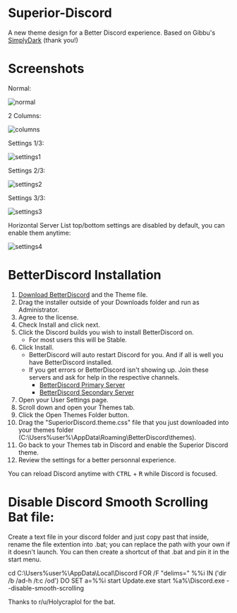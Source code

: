 # Superior-Discord
A new theme design for a Better Discord experience.
Based on Gibbu's [SimplyDark](https://discordstyles.github.io/SimplyDark/) (thank you!)

# Screenshots


Normal:

![normal](https://user-images.githubusercontent.com/62240722/126868102-30ec27ee-5110-4491-a75f-b6265416e5e3.png)



2 Columns:

![columns](https://user-images.githubusercontent.com/62240722/126868229-f1396d8b-8e74-4b2d-9229-051b0a68d1cb.png)



Settings 1/3:

![settings1](https://user-images.githubusercontent.com/62240722/126868279-2461f5a1-0c2c-47cb-9aa7-bf7e201226a0.png)



Settings 2/3:

![settings2](https://user-images.githubusercontent.com/62240722/126868307-bfb4ccf1-ceda-441d-a798-8fc4c6f9c725.png)



Settings 3/3:

![settings3](https://user-images.githubusercontent.com/62240722/126868330-d202085a-8a7d-404f-a81b-4b537dda5d35.png)



Horizontal Server List top/bottom settings are disabled by default, you can enable them anytime:

![settings4](https://user-images.githubusercontent.com/62240722/126868402-78fd7853-67b1-4dd2-8937-cf71708c1cf1.png)



# BetterDiscord Installation
1. [Download BetterDiscord](https://betterdiscord.app/) and the Theme file.
2. Drag the installer outside of your Downloads folder and run as Administrator.
3. Agree to the license.
4. Check Install and click next.
5. Click the Discord builds you wish to install BetterDiscord on.
	- For most users this will be Stable.
6. Click Install.
	- BetterDiscord will auto restart Discord for you. And if all is well you have BetterDiscord installed.
	- If you get errors or BetterDiscord isn't showing up. Join these servers and ask for help in the respective channels.
		- [BetterDiscord Primary Server](https://discord.gg/0Tmfo5ZbORCRqbAd)
		- [BetterDiscord Secondary Server](https://discord.gg/2HScm8j)
7. Open your User Settings page.
8. Scroll down and open your Themes tab.
9. Click the Open Themes Folder button.
10. Drag the "SuperiorDiscord.theme.css" file that you just downloaded into your themes folder (C:\Users\%user%\AppData\Roaming\BetterDiscord\themes).
11. Go back to your Themes tab in Discord and enable the Superior Discord theme.
12. Review the settings for a better personnal experience.

You can reload Discord anytime with <kbd>CTRL</kbd> + <kbd>R</kbd> while Discord is focused.

# Disable Discord Smooth Scrolling Bat file:
Create a text file in your discord folder and just copy past that inside, rename the file extention into .bat; you can replace the path with your own if it doesn't launch.
You can then create a shortcut of that .bat and pin it in the start menu.


cd C:\Users\%user%\AppData\Local\Discord
FOR /F "delims=" %%i IN ('dir /b /ad-h /t:c /od') DO SET a=%%i
start Update.exe
start %a%\Discord.exe --disable-smooth-scrolling


Thanks to r/u/Holycraplol for the bat.
